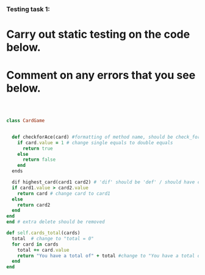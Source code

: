 ### Testing task 1:

# Carry out static testing on the code below.
# Comment on any errors that you see below.
```ruby



class CardGame


  def checkforAce(card) #formatting of method name, should be check_for_ace
    if card.value = 1 # change single equals to double equals
      return true
    else
      return false
    end
  ends

  dif highest_card(card1 card2) # 'dif' should be 'def' / should have comma between card1 and card2
  if card1.value > card2.value
    return card # change card to card1
  else
    return card2
  end
end
end # extra delete should be removed

def self.cards_total(cards)
  total  # change to "total = 0"
  for card in cards
    total += card.value
    return "You have a total of" + total #change to "You have a total of + #{total}" and move to below end
  end
end
```
